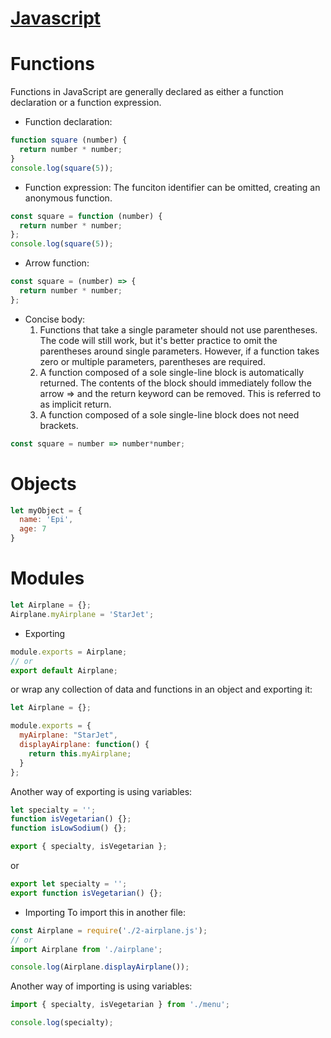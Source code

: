 [Javascript](https://developer.mozilla.org/bm/docs/Web/JavaScript/Reference)
==========
# Functions
Functions in JavaScript are generally declared as either a function declaration or a function expression.
* Function declaration:
```javascript
function square (number) {
  return number * number; 
}
console.log(square(5));
```
* Function expression:
The funciton identifier can be omitted, creating an anonymous function. 
```javascript
const square = function (number) {
  return number * number;
};
console.log(square(5));
```
  * Arrow function:
```javascript
const square = (number) => {
  return number * number;
};
```
  * Concise body:
    1. Functions that take a single parameter should not use parentheses. The code will still work, but it's better practice to omit the parentheses around single parameters. However, if a function takes zero or multiple parameters, parentheses are required.
    1. A function composed of a sole single-line block is automatically returned. The contents of the block should immediately follow the arrow => and the return keyword can be removed. This is referred to as implicit return.
    1. A function composed of a sole single-line block does not need brackets.
```javascript
const square = number => number*number;
```
# Objects
```javascript
let myObject = {
  name: 'Epi',
  age: 7
}
```
# Modules
```javascript
let Airplane = {};
Airplane.myAirplane = 'StarJet';
```
* Exporting
```javascript
module.exports = Airplane;
// or
export default Airplane;
```
or wrap any collection of data and functions in an object and exporting it:
```javascript
let Airplane = {};

module.exports = {
  myAirplane: "StarJet",
  displayAirplane: function() {
    return this.myAirplane;
  }
};
```
Another way of exporting is using variables:
```javascript
let specialty = '';
function isVegetarian() {}; 
function isLowSodium() {}; 

export { specialty, isVegetarian };
```
or
```javascript
export let specialty = '';
export function isVegetarian() {}; 
```
* Importing 
To import this in another file:
```javascript
const Airplane = require('./2-airplane.js');
// or
import Airplane from './airplane';

console.log(Airplane.displayAirplane());
```
Another way of importing is using variables:
```javascript
import { specialty, isVegetarian } from './menu';

console.log(specialty);
```
